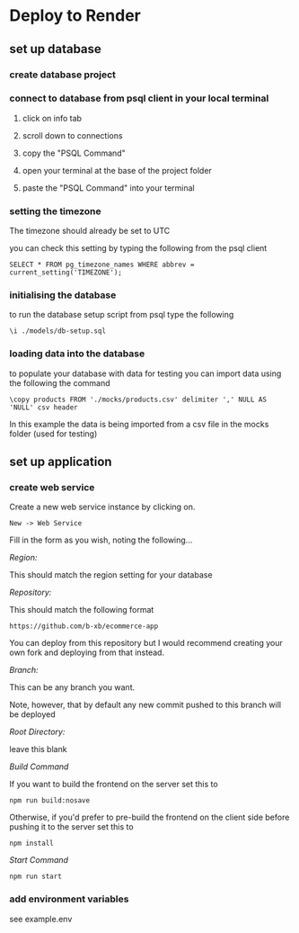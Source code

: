 # Deploy to Render

## set up database

### create database project


### connect to database from psql client in your local terminal

1. click on info tab

2. scroll down to connections

3. copy the "PSQL Command"

4. open your terminal at the base of the project folder

5. paste the "PSQL Command" into your terminal


### setting the timezone

The timezone should already be set to UTC

you can check this setting by typing the following from the psql client

```
SELECT * FROM pg_timezone_names WHERE abbrev = current_setting('TIMEZONE');
```

### initialising the database

to run the database setup script from psql type the following

```
\i ./models/db-setup.sql
```

### loading data into the database

to populate your database with data for testing you can import data using the following the command

```
\copy products FROM './mocks/products.csv' delimiter ',' NULL AS 'NULL' csv header
```

In this example the data is being imported from a csv file in the mocks folder (used for testing)


## set up application

### create web service

Create a new web service instance by clicking on.

```
New -> Web Service
```

Fill in the form as you wish, noting the following...

*Region:*

This should match the region setting for your database

*Repository:*

This should match the following format

`https://github.com/b-xb/ecommerce-app`

You can deploy from this repository but I would recommend creating your own fork and deploying from that instead.

*Branch:*

This can be any branch you want.

Note, however, that by default any new commit pushed to this branch will be deployed

*Root Directory:*

leave this blank

*Build Command*

If you want to build the frontend on the server set this to

`npm run build:nosave`

Otherwise, if you'd prefer to pre-build the frontend on the client side before pushing it to the server set this to

`npm install`

*Start Command*

`npm run start`

### add environment variables

see example.env